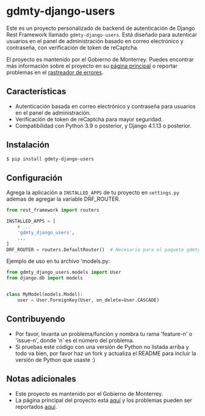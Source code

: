 # gdmty-django-users

Este es un proyecto personalizado de backend de autenticación de Django Rest Framework llamado `gdmty-django-users`.
Está diseñado para autenticar usuarios en el panel de administración basado en correo electrónico y contraseña, con
verificación de token de reCaptcha.

El proyecto es mantenido por el Gobierno de Monterrey. Puedes encontrar más información sobre el proyecto en
su [página principal](https://github.com/gobiernodigitalmonterrey/gdmty-django-users) o reportar problemas en
el [rastreador de errores](https://github.com/gobiernodigitalmonterrey/gdmty-django-users/issues).

## Características

- Autenticación basada en correo electrónico y contraseña para usuarios en el panel de administración.
- Verificación de token de reCaptcha para mayor seguridad.
- Compatibilidad con Python 3.9 o posterior, y Django 4.1.13 o posterior.

## Instalación

```bash
$ pip install gdmty-django-users
```

## Configuración

Agrega la aplicación a `INSTALLED_APPS` de tu proyecto en `settings.py` ademas de agregar la variable DRF_ROUTER.

```python
from rest_framework import routers

INSTALLED_APPS = [
    # ...
    'gdmty_django_users',
    ...
]
DRF_ROUTER = routers.DefaultRouter()  # Necesario para el paquete gdmty_django_users
```

Ejemplo de uso en tu archivo 'models.py:

```python 
from gdmty_django_users.models import User
from django.db import models


class MyModel(models.Model):
    user = User.ForeignKey(User, on_delete=User.CASCADE)
```

## Contribuyendo

* Por favor, levanta un problema/función y nombra tu rama 'feature-n' o 'issue-n', donde 'n' es el número del problema.
* Si pruebas este código con una versión de Python no listada arriba y todo va bien, por favor haz un fork y actualiza
  el README para incluir la versión de Python que usaste :)

## Notas adicionales

* Este proyecto es mantenido por el Gobierno de Monterrey.
* La página principal del proyecto está [aquí](https://github.com/gobiernodigitalmonterrey/gdmty-django-users) y los
  problemas pueden ser reportados [aquí](https://github.com/gobiernodigitalmonterrey/gdmty-django-users/issues).